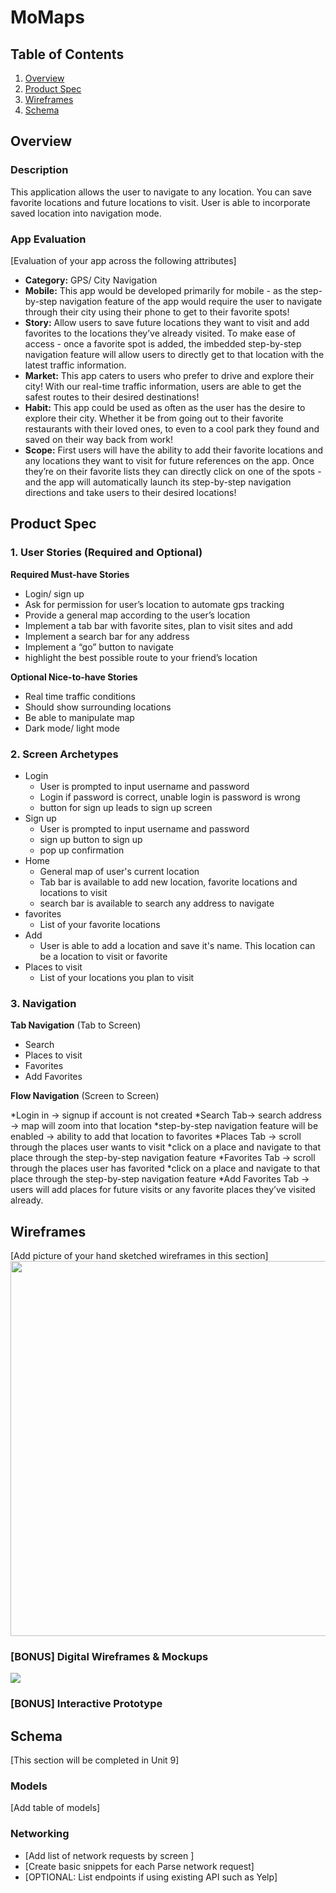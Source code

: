 # MoMaps

## Table of Contents
1. [Overview](#Overview)
1. [Product Spec](#Product-Spec)
1. [Wireframes](#Wireframes)
2. [Schema](#Schema)

## Overview
### Description
This application allows the user to navigate to any location. You can save favorite locations and future locations to visit. User is able to incorporate saved location into navigation mode.

### App Evaluation
[Evaluation of your app across the following attributes]
- **Category:** GPS/ City Navigation
- **Mobile:** This app would be developed primarily for mobile - as the step-by-step navigation feature of the app would require the user to navigate through their city using their phone to get to their favorite spots!
- **Story:** Allow users to save future locations they want to visit and add favorites to the locations they’ve already visited. To make ease of access - once a favorite spot is added, the imbedded step-by-step navigation feature will allow users to directly get to that location with the latest traffic information.
- **Market:** This app caters to users who prefer to drive and explore their city! With our real-time traffic information, users are able to get the safest routes to their desired destinations!
- **Habit:** This app could be used as often as the user has the desire to explore their city. Whether it be from going out to their favorite restaurants with their loved ones, to even to a cool park they found and saved on their way back from work!
- **Scope:** First users will have the ability to add their favorite locations and any locations they want to visit for future references on the app. Once they’re on their favorite lists they can directly click on one of the spots - and the app will automatically launch its step-by-step navigation directions and take users to their desired locations!

## Product Spec

### 1. User Stories (Required and Optional)

**Required Must-have Stories**

* Login/ sign up
* Ask for permission for user’s location to automate gps tracking
* Provide a general map according to the user’s location 
* Implement a tab bar with favorite sites, plan to visit sites and add
* Implement a search bar for any address 
* Implement a “go” button to navigate
* highlight the best possible route to your friend’s location

**Optional Nice-to-have Stories**

* Real time traffic conditions
* Should show surrounding locations 
* Be able to manipulate map
* Dark mode/ light mode 


### 2. Screen Archetypes

* Login
   * User is prompted to input username and password
   * Login if password is correct, unable login is password is wrong
   * button for sign up leads to sign up screen 
* Sign up
   * User is prompted to input username and password
   * sign up button to sign up 
   * pop up confirmation
* Home
   * General map of user's current location 
   * Tab bar is available to add new location, favorite locations and locations to visit 
   * search bar is available to search any address to navigate
* favorites
   * List of your favorite locations 
* Add
   * User is able to add a location and save it's name. This location can be a location to visit or favorite
* Places to visit 
   * List of your locations you plan to visit 
### 3. Navigation

**Tab Navigation** (Tab to Screen)

* Search
* Places to visit
* Favorites
* Add Favorites

**Flow Navigation** (Screen to Screen)

*Login in -> signup if account is not created
*Search Tab-> search address -> map will zoom into that location 
   *step-by-step navigation feature will be enabled -> ability to add that location to favorites
*Places Tab -> scroll through the places user wants to visit 
   *click on a place and navigate to that place through the step-by-step navigation feature
*Favorites Tab -> scroll through the places user has favorited 
   *click on a place and navigate to that place through the step-by-step navigation feature
*Add Favorites Tab -> users will add places for future visits or any favorite places they’ve visited already.


## Wireframes
[Add picture of your hand sketched wireframes in this section]
<img src="YOUR_WIREFRAME_IMAGE_URL" width=600>

### [BONUS] Digital Wireframes & Mockups
![](https://i.imgur.com/6GhVKOF.jpg)
### [BONUS] Interactive Prototype

## Schema 
[This section will be completed in Unit 9]
### Models
[Add table of models]
### Networking
- [Add list of network requests by screen ]
- [Create basic snippets for each Parse network request]
- [OPTIONAL: List endpoints if using existing API such as Yelp]
